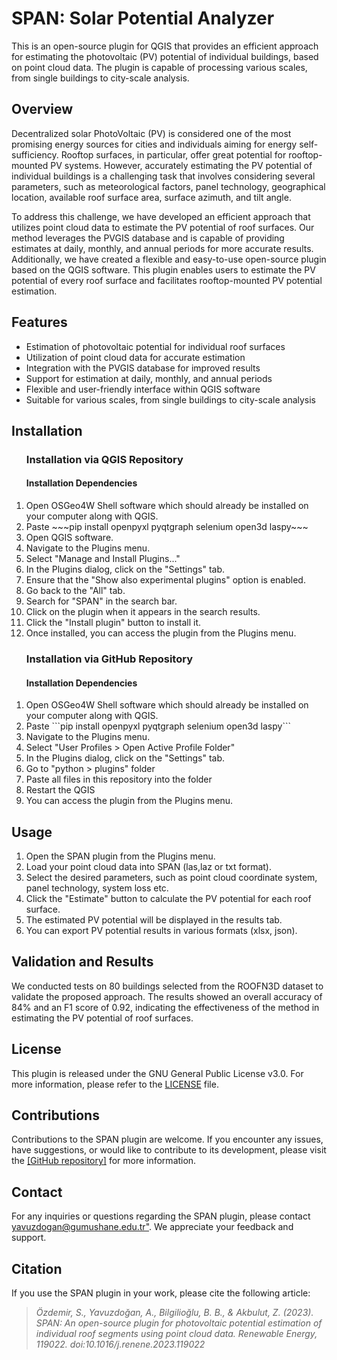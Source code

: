 <!DOCTYPE html>
<html>
<head>
</head>
<body>
  <h1>SPAN: Solar Potential Analyzer</h1>

  <p>This is an open-source plugin for QGIS that provides an efficient approach for estimating the photovoltaic (PV) potential of individual buildings, based on point cloud data. The plugin is capable of processing various scales, from single buildings to city-scale analysis.</p>

  <h2>Overview</h2>

  <p>Decentralized solar PhotoVoltaic (PV) is considered one of the most promising energy sources for cities and individuals aiming for energy self-sufficiency. Rooftop surfaces, in particular, offer great potential for rooftop-mounted PV systems. However, accurately estimating the PV potential of individual buildings is a challenging task that involves considering several parameters, such as meteorological factors, panel technology, geographical location, available roof surface area, surface azimuth, and tilt angle.</p>

  <p>To address this challenge, we have developed an efficient approach that utilizes point cloud data to estimate the PV potential of roof surfaces. Our method leverages the PVGIS database and is capable of providing estimates at daily, monthly, and annual periods for more accurate results. Additionally, we have created a flexible and easy-to-use open-source plugin based on the QGIS software. This plugin enables users to estimate the PV potential of every roof surface and facilitates rooftop-mounted PV potential estimation.</p>

  <h2>Features</h2>

  <ul>
    <li>Estimation of photovoltaic potential for individual roof surfaces</li>
    <li>Utilization of point cloud data for accurate estimation</li>
    <li>Integration with the PVGIS database for improved results</li>
    <li>Support for estimation at daily, monthly, and annual periods</li>
    <li>Flexible and user-friendly interface within QGIS software</li>
    <li>Suitable for various scales, from single buildings to city-scale analysis</li>
  </ul>

  <h2>Installation</h2>

  <ol>
    <h3>Installation via QGIS Repository</h3>
    <h4>Installation Dependencies</h4>
    <li>Open OSGeo4W Shell software which should already be installed on your computer along with QGIS.</li>
    <li>Paste ~~~pip install openpyxl pyqtgraph selenium open3d laspy~~~</li>
    <li>Open QGIS software.</li>
    <li>Navigate to the Plugins menu.</li>
    <li>Select "Manage and Install Plugins..."</li>
    <li>In the Plugins dialog, click on the "Settings" tab.</li>
    <li>Ensure that the "Show also experimental plugins" option is enabled.</li>
    <li>Go back to the "All" tab.</li>
    <li>Search for "SPAN" in the search bar.</li>
    <li>Click on the plugin when it appears in the search results.</li>
    <li>Click the "Install plugin" button to install it.</li>
    <li>Once installed, you can access the plugin from the Plugins menu.</li>
  </ol>
  <ol>
    <h3>Installation via GitHub Repository</h3>
    <h4>Installation Dependencies</h4>
    <li>Open OSGeo4W Shell software which should already be installed on your computer along with QGIS.</li>
    <li>Paste ```pip install openpyxl pyqtgraph selenium open3d laspy```</li>
    <li>Navigate to the Plugins menu.</li>
    <li>Select "User Profiles > Open Active Profile Folder"</li>
    <li>In the Plugins dialog, click on the "Settings" tab.</li>
    <li>Go to "python > plugins" folder</li>
    <li>Paste all files in this repository into the folder</li>
    <li>Restart the QGIS</li>
    <li> You can access the plugin from the Plugins menu.</li></li>
  </ol>

  <h2>Usage</h2>

  <ol>
    <li>Open the SPAN plugin from the Plugins menu.</li>
    <li>Load your point cloud data into SPAN (las,laz or txt format).</li>
    <li>Select the desired parameters, such as point cloud coordinate system, panel technology, system loss etc.</li>
    <li>Click the "Estimate" button to calculate the PV potential for each roof surface.</li>
    <li>The estimated PV potential will be displayed in the results tab.</li>
    <li>You can export PV potential results in various formats (xlsx, json).</li>
  </ol>

  <h2>Validation and Results</h2>

  <p>We conducted tests on 80 buildings selected from the ROOFN3D dataset to validate the proposed approach. The results showed an overall accuracy of 84% and an F1 score of 0.92, indicating the effectiveness of the method in estimating the PV potential of roof surfaces.</p>

  <h2>License</h2>

  <p>This plugin is released under the GNU General Public License v3.0. For more information, please refer to the <a href="https://github.com/ahmetyavuzd/SPAN/blob/main/solar_pw_calculator/LICENSE.lic">LICENSE</a> file.</p>

  <h2>Contributions</h2>

  <p>Contributions to the SPAN plugin are welcome. If you encounter any issues, have suggestions, or would like to contribute to its development, please visit the <a href="https://github.com/ahmetyavuzd/SPAN">[GitHub repository]</a> for more information.</p>

  <h2>Contact</h2>

  <p>For any inquiries or questions regarding the SPAN plugin, please contact <a href=mailto:yavuzdogan@gumushane.edu.tr> yavuzdogan@gumushane.edu.tr"</a>. We appreciate your feedback and support.</p>

  <h2>Citation</h2>

  <p>If you use the SPAN plugin in your work, please cite the following article:</p>
  <em>
    <blockquote>
      <p>Özdemir, S., Yavuzdoğan, A., Bilgilioğlu, B. B., & Akbulut, Z. (2023). SPAN: An open-source plugin for photovoltaic potential estimation of individual roof segments using point cloud data. <em>Renewable Energy</em>, 119022. doi:10.1016/j.renene.2023.119022</p>
    </blockquote>
  </em>
</body>
</html>
